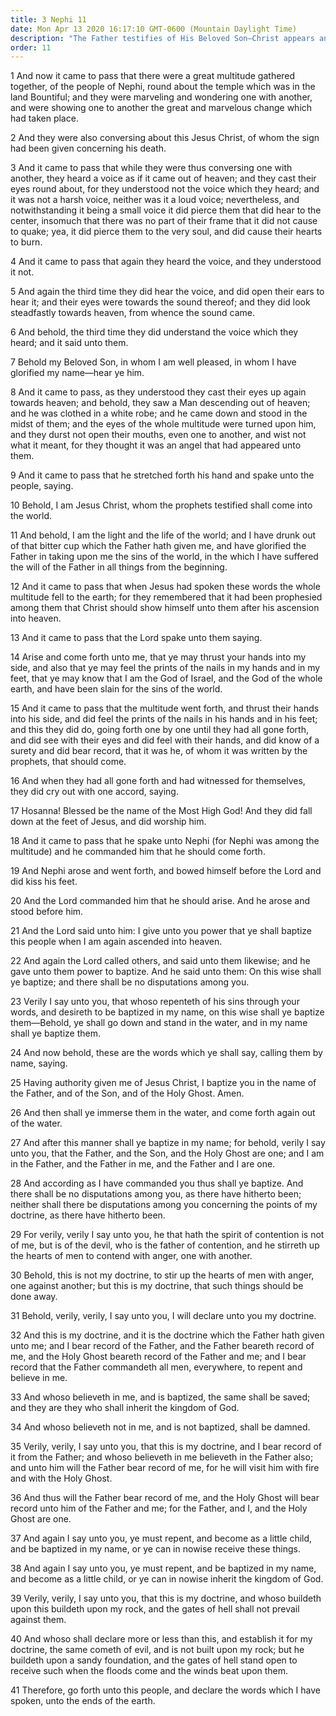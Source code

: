 ```yaml
---
title: 3 Nephi 11
date: Mon Apr 13 2020 16:17:10 GMT-0600 (Mountain Daylight Time)
description: "The Father testifies of His Beloved Son—Christ appears and proclaims His Atonement—The people feel the wound marks in His hands and feet and side—They cry Hosanna—He sets forth the mode and manner of baptism—The spirit of contention is of the devil—Christ’s doctrine is that men should believe and be baptized and receive the Holy Ghost. About A.D. 34."
order: 11
---
```


1 And now it came to pass that there were a great multitude gathered together, of the people of Nephi, round about the temple which was in the land Bountiful; and they were marveling and wondering one with another, and were showing one to another the great and marvelous change which had taken place.

2 And they were also conversing about this Jesus Christ, of whom the sign had been given concerning his death.

3 And it came to pass that while they were thus conversing one with another, they heard a voice as if it came out of heaven; and they cast their eyes round about, for they understood not the voice which they heard; and it was not a harsh voice, neither was it a loud voice; nevertheless, and notwithstanding it being a small voice it did pierce them that did hear to the center, insomuch that there was no part of their frame that it did not cause to quake; yea, it did pierce them to the very soul, and did cause their hearts to burn.

4 And it came to pass that again they heard the voice, and they understood it not.

5 And again the third time they did hear the voice, and did open their ears to hear it; and their eyes were towards the sound thereof; and they did look steadfastly towards heaven, from whence the sound came.

6 And behold, the third time they did understand the voice which they heard; and it said unto them.

7 Behold my Beloved Son, in whom I am well pleased, in whom I have glorified my name—hear ye him.

8 And it came to pass, as they understood they cast their eyes up again towards heaven; and behold, they saw a Man descending out of heaven; and he was clothed in a white robe; and he came down and stood in the midst of them; and the eyes of the whole multitude were turned upon him, and they durst not open their mouths, even one to another, and wist not what it meant, for they thought it was an angel that had appeared unto them.

9 And it came to pass that he stretched forth his hand and spake unto the people, saying.

10 Behold, I am Jesus Christ, whom the prophets testified shall come into the world.

11 And behold, I am the light and the life of the world; and I have drunk out of that bitter cup which the Father hath given me, and have glorified the Father in taking upon me the sins of the world, in the which I have suffered the will of the Father in all things from the beginning.

12 And it came to pass that when Jesus had spoken these words the whole multitude fell to the earth; for they remembered that it had been prophesied among them that Christ should show himself unto them after his ascension into heaven.

13 And it came to pass that the Lord spake unto them saying.

14 Arise and come forth unto me, that ye may thrust your hands into my side, and also that ye may feel the prints of the nails in my hands and in my feet, that ye may know that I am the God of Israel, and the God of the whole earth, and have been slain for the sins of the world.

15 And it came to pass that the multitude went forth, and thrust their hands into his side, and did feel the prints of the nails in his hands and in his feet; and this they did do, going forth one by one until they had all gone forth, and did see with their eyes and did feel with their hands, and did know of a surety and did bear record, that it was he, of whom it was written by the prophets, that should come.

16 And when they had all gone forth and had witnessed for themselves, they did cry out with one accord, saying.

17 Hosanna! Blessed be the name of the Most High God! And they did fall down at the feet of Jesus, and did worship him.

18 And it came to pass that he spake unto Nephi (for Nephi was among the multitude) and he commanded him that he should come forth.

19 And Nephi arose and went forth, and bowed himself before the Lord and did kiss his feet.

20 And the Lord commanded him that he should arise. And he arose and stood before him.

21 And the Lord said unto him: I give unto you power that ye shall baptize this people when I am again ascended into heaven.

22 And again the Lord called others, and said unto them likewise; and he gave unto them power to baptize. And he said unto them: On this wise shall ye baptize; and there shall be no disputations among you.

23 Verily I say unto you, that whoso repenteth of his sins through your words, and desireth to be baptized in my name, on this wise shall ye baptize them—Behold, ye shall go down and stand in the water, and in my name shall ye baptize them.

24 And now behold, these are the words which ye shall say, calling them by name, saying.

25 Having authority given me of Jesus Christ, I baptize you in the name of the Father, and of the Son, and of the Holy Ghost. Amen.

26 And then shall ye immerse them in the water, and come forth again out of the water.

27 And after this manner shall ye baptize in my name; for behold, verily I say unto you, that the Father, and the Son, and the Holy Ghost are one; and I am in the Father, and the Father in me, and the Father and I are one.

28 And according as I have commanded you thus shall ye baptize. And there shall be no disputations among you, as there have hitherto been; neither shall there be disputations among you concerning the points of my doctrine, as there have hitherto been.

29 For verily, verily I say unto you, he that hath the spirit of contention is not of me, but is of the devil, who is the father of contention, and he stirreth up the hearts of men to contend with anger, one with another.

30 Behold, this is not my doctrine, to stir up the hearts of men with anger, one against another; but this is my doctrine, that such things should be done away.

31 Behold, verily, verily, I say unto you, I will declare unto you my doctrine.

32 And this is my doctrine, and it is the doctrine which the Father hath given unto me; and I bear record of the Father, and the Father beareth record of me, and the Holy Ghost beareth record of the Father and me; and I bear record that the Father commandeth all men, everywhere, to repent and believe in me.

33 And whoso believeth in me, and is baptized, the same shall be saved; and they are they who shall inherit the kingdom of God.

34 And whoso believeth not in me, and is not baptized, shall be damned.

35 Verily, verily, I say unto you, that this is my doctrine, and I bear record of it from the Father; and whoso believeth in me believeth in the Father also; and unto him will the Father bear record of me, for he will visit him with fire and with the Holy Ghost.

36 And thus will the Father bear record of me, and the Holy Ghost will bear record unto him of the Father and me; for the Father, and I, and the Holy Ghost are one.

37 And again I say unto you, ye must repent, and become as a little child, and be baptized in my name, or ye can in nowise receive these things.

38 And again I say unto you, ye must repent, and be baptized in my name, and become as a little child, or ye can in nowise inherit the kingdom of God.

39 Verily, verily, I say unto you, that this is my doctrine, and whoso buildeth upon this buildeth upon my rock, and the gates of hell shall not prevail against them.

40 And whoso shall declare more or less than this, and establish it for my doctrine, the same cometh of evil, and is not built upon my rock; but he buildeth upon a sandy foundation, and the gates of hell stand open to receive such when the floods come and the winds beat upon them.

41 Therefore, go forth unto this people, and declare the words which I have spoken, unto the ends of the earth.
